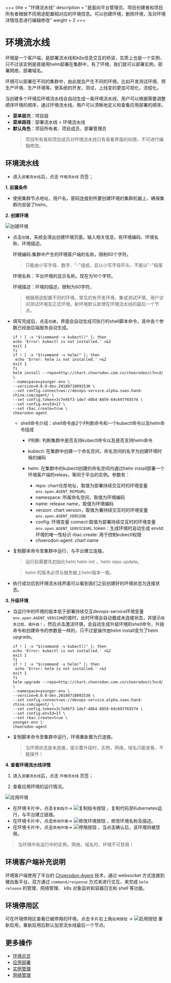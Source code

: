 ﻿+++
title = "环境流水线"
description = "是面向平台管理员、项目创建者和项目所有者根据不同用途配置相对应的环境信息。可以创建环境，删除环境，及对环境详情信息进行编辑修改"
weight = 2
+++

# 环境流水线

环境是一个客户端，是部署流水线和k8s信息交互的桥梁，实质上也是一个实例，只不过该实例是直接用helm部署在集群中，有了环境，我们就可以部署实例，部署网络，部署域名。

环境可以部署在不同的集群中，由此就会产生不同的环境。比如开发测试环境、预生产环境、生产环境等。使系统的开发，测试，上线变的更加可视化，流程化。

当创建多个环境后环境流水线会自动生成一条环境流水线，用户可以根据需要调整顺序环境的顺序，通过环境流水线，用户可以清晰地定义和查看应用部署的顺序。

  
  - **菜单层次**：项目层
  - **菜单路径**：部署流水线 > 环境流水线
  - **默认角色**：项目所有者、项目成员、部署管理员
    <blockquote class="note">
         项目所有者和项目成员对环境流水线只有查看界面的权限，不可进行编辑修改。
      </blockquote>

## 环境流水线

- 进入`部署流水线`后，点击 `环境流水线` 页签；
 
 **1. 前置条件**

 - 使用集群节点地址，用户名，密码连接到所要创建环境的集群机器上，确保集群内安装了helm。


**2. 创建环境**
  
  ![创建环境](/docs/user-guide/deployment-pipeline/image/envcreate.png)
 
-  点击`创建`，系统会滑出创建环境页面，输入相关信息，有环境编码、环境名称、环境描述。
	
	环境编码:集群中产生的环境客户端的名称，限制60个字符。
	     <blockquote class="warning">
       只能由小写字母、数字、"-"组成，且以小写字母开头，不能以"-"结尾
    	</blockquote>

	环境名称：平台环境的显示名称。现在为10个字符。
	
	环境描述：环境的描述，限制为60字符。

    <blockquote class="note">
        根据用途配置不同的环境，常见的有开发环境，集成测试环境，用户访问测试环境及正式环境。新环境默认新增在环境流水线的最后一个节点。
     </blockquote>

-  填写完成后，点击`创建`，界面会自动生成可执行的shell脚本命令，其中各个参数已经由后端服务自动生成。
	``` 
	if ! [ -x "$(command -v kubectl)" ]; then
  	echo 'Error: kubectl is not installed.' >&2
  	exit 1
	fi
	if ! [ -x "$(command -v helm)" ]; then
 	 echo 'Error: helm is not installed.' >&2
  	exit 1
	fi
	helm install --repo=http://chart.choerodon.com.cn/choerodon/c7ncd/ \
    --namespace=younger-env \
    --version=0.8.0-dev.20180710092530 \
    --set config.connect=ws://devops-service.alpha.saas.hand-china.com/agent/ \
    --set config.token=3c7e95f3-1de7-40b4-8859-69c697f65574 \
    --set config.envId=17 \
    --set rbac.create=true \
    choerodon-agent
	```
	- shell命令介绍：shell命令由2个if判断命令和一个kubectl命令以及helm命令组成
		
		- if判断: 判断集群中是否支持kubectl命令以及是否支持helm命令
		
		- kubectl: 在集群中创建一个命名空间，命名空间的名字为创建环境时候的编码

		- helm: 在集群中的kubectl创建的命名空间内通过helm install部署一个环境客户端的releas，等同于平台的实例。参数有：

			- repo: chart仓库地址，取值为部署持续交互时的环境变量`env.open.AGENT_REPOURL`
			- namespace: 所属命名空间，取值为环境编码
			- name: release name，取值为环境编码
			- version: chart version，取值为署持续交互时的环境变量`env.open.AGENT_VERSION`
			- config: 环境变量
				connect:取值为部署持续交互时的环境变量`env.open.AGENT_SERVICEURL` 
				token：生成环境时自动生成
				envId: 环境的唯一性标识
				rbac.create: 用于控制kubectl权限     
			- choerodon-agent: chart name


-  复制脚本命令至集群中运行，与平台建立连接。
     <blockquote class="note">
        运行前需要先初始化helm helm init ，helm repo update。
    </blockquote>
	     <blockquote class="warning">
        helm 的版本必须与服务器上helm版本一致。
    </blockquote>


- 执行成功后到环境流水线界面可以看到我们之前创建好的环境状态为连接状态。
	    
**3. 升级环境**

- 当运行中的环境的版本低于部署持续交互devops-service环境变量`env.open.AGENT_VERSION`的值时，此时环境会自动置成未连接状态，并提示`版本过低，请升级！`，然后点击激活环境，会自动生成升级环境的shell命令，升级命令和创建命令的参数是一样的，只不过是操作由helm install变为了helm upgrade。

	``` 
	if ! [ -x "$(command -v kubectl)" ]; then
  	echo 'Error: kubectl is not installed.' >&2
  	exit 1
	fi
	if ! [ -x "$(command -v helm)" ]; then
 	 echo 'Error: helm is not installed.' >&2
  	exit 1
	fi
	helm upgrade --repo=http://chart.choerodon.com.cn/choerodon/c7ncd/ \
    --namespace=younger-env \
    --version=0.8.0-dev.20180710092530 \
    --set config.connect=ws://devops-service.alpha.saas.hand-china.com/agent/ \
    --set config.token=3c7e95f3-1de7-40b4-8859-69c697f65574 \
    --set config.envId=17 \
    --set rbac.create=true \
    younger-env \
    choerodon-agent
	```
- 复制脚本命令至集群中运行，环境重新置为已连接。
	 <blockquote class="warning">
       	当环境状态是未连接，提示要升级时，实例，网络，域名只能查看，不能操作！
    	</blockquote>

**4. 查看环境流水线详情**

 1. 进入`部署流水线`后，点击 `环境流水线` 页签；

 2. 查看应用环境的运行情况。

![应用环境](/docs/user-guide/deployment-pipeline/image/environment.png)
 
- 在环境卡片中，点击`复制指令`→ ![复制指令按钮](/docs/user-guide/deployment-pipeline/image/copy_button.png) ，复制代码至Kubernetes运行，与平台建立链接。
- 在环境卡片中，点击`修改环境`→ ![修改环境按钮](/docs/user-guide/deployment-pipeline/image/update_env_button.png) ，修改环境名称及描述。
-  在环境卡片中，点击`禁用环境`→ ![停用按钮](/docs/user-guide/deployment-pipeline/image/stop_button.png) ，当点击确认后，该环境将被禁用。
 <blockquote class="warning">
    当环境中有运行中的实例，网络，域名时，环境不可禁用！
    </blockquote>
 
## 环境客户端补充说明

环境客户端使用了平台的 [Choerodon-Agent](../../../concept/choerodon-agent/) 技术，通过 websocket 方式连接到猪齿鱼平台。双方通过 `command/response` 方式来进行交互，来完成 `helm release` 的管理、网络管理、 k8s 对象监听和容器日志和 shell 等功能。 

## 环境停用区 

可在环境停用区查看已被停用的环境，点击卡片右上角`启用按钮` → ![启用按钮](/docs/user-guide/deployment-pipeline/image/start_button.png) 重新启用，重新启用后默认加至流水线最后一个节点。

## 更多操作
- [环境总览](../environments-overview)
- [应用部署](../application-deployment)
- [实例管理](../instance)
- [网络管理](../service)

 

